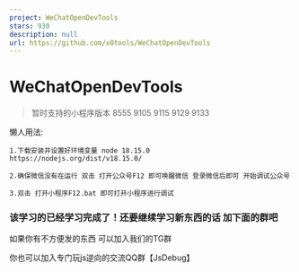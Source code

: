 ```yaml
---
project: WeChatOpenDevTools
stars: 930
description: null
url: https://github.com/x0tools/WeChatOpenDevTools
---
```


WeChatOpenDevTools
==================

> 暂时支持的小程序版本 8555 9105 9115 9129 9133

懒人用法:

```
1.下载安装并设置好环境变量 node 18.15.0  
https://nodejs.org/dist/v18.15.0/

2.确保微信没有在运行 双击 打开公众号F12 即可唤醒微信 登录微信后即可 开始调试公众号

3.双击 打开小程序F12.bat 即可打开小程序进行调试
```

### 该学习的已经学习完成了！还要继续学习新东西的话 加下面的群吧

如果你有不方便发的东西 可以加入我们的TG群

你也可以加入专门玩js逆向的交流QQ群【JsDebug】
